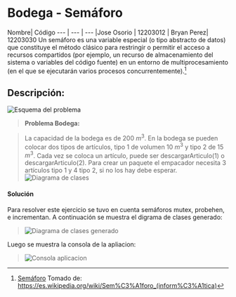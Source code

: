 Bodega - Semáforo
===================
Nombre| Código
--- | --- | ---
|Jose Osorio | 12203012	
| Bryan Perez| 12203030
Un semáforo es una variable especial (o tipo abstracto de datos) que constituye el método clásico para restringir o permitir el acceso a recursos compartidos (por ejemplo, un recurso de almacenamiento del sistema o variables del código fuente) en un entorno de multiprocesamiento (en el que se ejecutarán varios procesos concurrentemente).[^semaforo]

Descripción:
-------------

![Esquema del problema](http://github.com/descripcion1.jpg)

> **Problema Bodega:**

>La capacidad de la bodega es de 200 $m^3$. En la bodega se pueden colocar dos tipos de artículos, tipo 1 de volumen 10 $m^3$ y tipo 2 de 15 $m^3$. Cada vez se coloca un artículo, puede ser descargarArticulo(1) o descargarArticulo(2). Para crear un paquete el empacador necesita 3 artículos tipo 1 y 4 tipo 2, si no los hay debe esperar.
>![Diagrama de clases](https://github.com/)

#### <i class="icon-pencil"></i> Solución

Para resolver este ejercicio se tuvo en cuenta semáforos mutex, probehen, e incrementan. A continuación se muestra el digrama de clases generado: 

> ![Diagrama de clases generado](https://github.com/)

Luego se muestra la consola de la apliacion: 

> ![Consola aplicacion](https://github.com/)

  [^semaforo]: [Semáforo](https://es.wikipedia.org/wiki/Sem%C3%A1foro_(inform%C3%A1tica)) Tomado de: 
  https://es.wikipedia.org/wiki/Sem%C3%A1foro_(inform%C3%A1tica)
